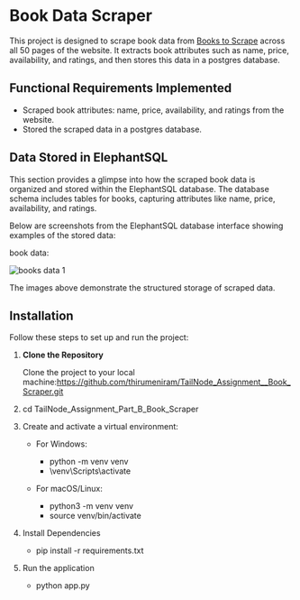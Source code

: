 # Book Data Scraper

This project is designed to scrape book data from [Books to Scrape](http://books.toscrape.com) across all 50 pages of the website. It extracts book attributes such as name, price, availability, and ratings, and then stores this data in a postgres database. 

## Functional Requirements Implemented

- Scraped book attributes: name, price, availability, and ratings from the website.
- Stored the scraped data in a postgres database.

## Data Stored in ElephantSQL

This section provides a glimpse into how the scraped book data is organized and stored within the ElephantSQL database. The database schema includes tables for books, capturing attributes like name, price, availability, and ratings.

Below are screenshots from the ElephantSQL database interface showing examples of the stored data:

book data:

![books data 1](https://github.com/thirumeniram/TailNode_Assignment__Book_Scraper/assets/66516937/6f405498-e6ae-43c2-baea-ced75aa1b7fa)

The images above demonstrate the structured storage of scraped data.


## Installation

Follow these steps to set up and run the project:

1. **Clone the Repository**
   
    Clone the project to your local machine:https://github.com/thirumeniram/TailNode_Assignment__Book_Scraper.git
  
2. cd TailNode_Assignment_Part_B_Book_Scraper

3. Create and activate a virtual environment:
   - For Windows:
     - python -m venv venv
     - \venv\Scripts\activate
       
   - For macOS/Linux:
     - python3 -m venv venv
     - source venv/bin/activate
       
4. Install Dependencies
    - pip install -r requirements.txt
   
5. Run the application
    - python app.py
